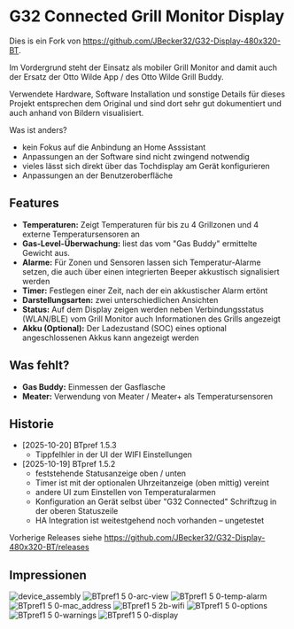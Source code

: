 # G32 Connected Grill Monitor Display

Dies is ein Fork von https://github.com/JBecker32/G32-Display-480x320-BT.

Im Vordergrund steht der Einsatz als mobiler Grill Monitor and damit auch der Ersatz der Otto Wilde App / des Otto Wilde Grill Buddy.

Verwendete Hardware, Software Installation und sonstige Details für dieses Projekt entsprechen dem Original und sind dort sehr gut dokumentiert und auch anhand von Bildern visualisiert.


Was ist anders?

* kein Fokus auf die Anbindung an Home Asssistant
* Anpassungen an der Software sind nicht zwingend notwendig
* vieles lässt sich direkt über das Tochdisplay am Gerät konfigurieren
* Anpassungen an der Benutzeroberfläche


## Features

* **Temperaturen:** Zeigt Temperaturen für bis zu 4 Grillzonen und 4 externe Temperatursensoren an
* **Gas-Level-Überwachung:** liest das vom "Gas Buddy" ermittelte Gewicht aus.
* **Alarme:** Für Zonen und Sensoren lassen sich Temperatur-Alarme setzen, die auch über einen integrierten Beeper akkustisch signalisiert werden
* **Timer:** Festlegen einer Zeit, nach der ein akkustischer Alarm ertönt
* **Darstellungsarten:** zwei unterschiedlichen Ansichten
* **Status:** Auf dem Display zeigen werden neben Verbindungsstatus (WLAN/BLE) vom Grill Monitor auch Informationen des Grills angezeigt
* **Akku (Optional):** Der Ladezustand (SOC) eines optional angeschlossenen Akkus kann angezeigt werden


## Was fehlt?
* **Gas Buddy:** Einmessen der Gasflasche
* **Meater:** Verwendung von Meater / Meater+ als Temperatursensoren

## Historie
* [2025-10-20] BTpref 1.5.3
   - Tippfelhler in der UI der WIFI Einstellungen
* [2025-10-19] BTpref 1.5.2
   - feststehende Statusanzeige oben / unten
   - Timer ist mit der optionalen Uhrzeitanzeige (oben mittig) vereint
   - andere UI zum Einstellen von Temperaturalarmen
   - Konfiguration an Gerät selbst über "G32 Connected" Schriftzug in der oberen Statuszeile
   - HA Integration ist weitestgehend noch vorhanden – ungetestet

Vorherige Releases siehe https://github.com/JBecker32/G32-Display-480x320-BT/releases

## Impressionen
![device_assembly](https://github.com/user-attachments/assets/e1ed5b51-65a1-48ba-af6a-0f25a4d720d0)
![BTpref1 5 0-arc-view](https://github.com/user-attachments/assets/df7cd09a-7bf0-4658-a1f5-c7aee666faed)
![BTpref1 5 0-temp-alarm](https://github.com/user-attachments/assets/2e1a6204-c80d-4cc5-ab94-dba9e09b86f0)
![BTpref1 5 0-mac_address](https://github.com/user-attachments/assets/1835a792-66a5-44ac-a83f-4d439dd1e440)
![BTpref1 5 2b-wifi](https://github.com/user-attachments/assets/52e46c23-6388-4631-b8a8-9d760ec48c1a)
![BTpref1 5 0-options](https://github.com/user-attachments/assets/e239b53a-f514-45f7-bb1e-a49f2928d9c0)
![BTpref1 5 0-warnings](https://github.com/user-attachments/assets/640a62a2-c2cb-423e-9729-244513d95b0e)
![BTpref1 5 0-display](https://github.com/user-attachments/assets/628dbb8d-dd4b-4a6f-ab9b-d35b26bd6fbc)
